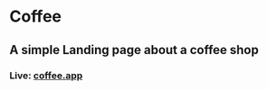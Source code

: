 # Coffee

## A simple Landing page about a coffee shop

### Live: [coffee.app](https://coffee-abdomohamad768.netlify.app/)
